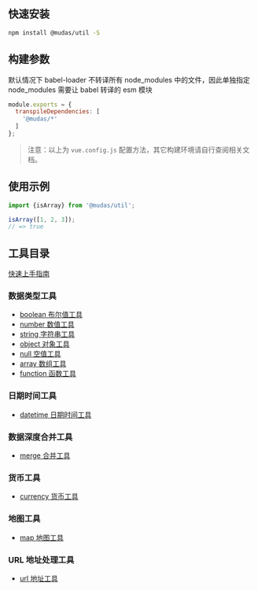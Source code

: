 
## 快速安装
```bash
npm install @mudas/util -S
```

## 构建参数
默认情况下 babel-loader 不转译所有 node_modules 中的文件，因此单独指定 node_modules 需要让 babel 转译的 esm 模块
```js
module.exports = {
  transpileDependencies: [
    '@mudas/*'
  ]
};
```
> 注意：以上为 `vue.config.js` 配置方法，其它构建环境请自行查阅相关文档。

## 使用示例
```js
import {isArray} from '@mudas/util';

isArray([1, 2, 3]);
// => true
```

## 工具目录
[快速上手指南](/guide)
### 数据类型工具
- [boolean 布尔值工具](/boolean)
- [number 数值工具](/number)
- [string 字符串工具](/string)
- [object 对象工具](/object)
- [null 空值工具](/null)
- [array 数组工具](/array)
- [function 函数工具](/function)
### 日期时间工具
- [datetime 日期时间工具](/datetime)
### 数据深度合并工具
- [merge 合并工具](/merge)
### 货币工具
- [currency 货币工具](/currency)
### 地图工具
- [map 地图工具](/map)
### URL 地址处理工具
- [url 地址工具](/url)
